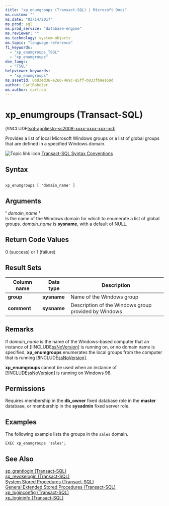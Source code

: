 ```yaml
---
title: "xp_enumgroups (Transact-SQL) | Microsoft Docs"
ms.custom: ""
ms.date: "03/14/2017"
ms.prod: sql
ms.prod_service: "database-engine"
ms.reviewer: ""
ms.technology: system-objects
ms.topic: "language-reference"
f1_keywords: 
  - "xp_enumgroups_TSQL"
  - "xp_enumgroups"
dev_langs: 
  - "TSQL"
helpviewer_keywords: 
  - "xp_enumgroups"
ms.assetid: 0bd3ed36-e260-469c-a5ff-b033fb9ea59d
author: CarlRabeler
ms.author: carlrab
---
```

# xp_enumgroups (Transact-SQL)
[!INCLUDE[tsql-appliesto-ss2008-xxxx-xxxx-xxx-md](../../includes/applies-to-version/sqlserver.md)]

  Provides a list of local Microsoft Windows groups or a list of global groups that are defined in a specified Windows domain.  
  
 ![Topic link icon](../../database-engine/configure-windows/media/topic-link.gif "Topic link icon") [Transact-SQL Syntax Conventions](../../t-sql/language-elements/transact-sql-syntax-conventions-transact-sql.md)  
  
## Syntax  
  
```  
  
xp_enumgroups [ 'domain_name' ]  
```  
  
## Arguments  
 **'** *domain_name* **'**  
 Is the name of the Windows domain for which to enumerate a list of global groups. *domain_name* is **sysname**, with a default of NULL.  
  
## Return Code Values  
 0 (success) or 1 (failure)  
  
## Result Sets  
  
|Column name|Data type|Description|  
|-----------------|---------------|-----------------|  
|**group**|**sysname**|Name of the Windows group|  
|**comment**|**sysname**|Description of the Windows group provided by Windows|  
  
## Remarks  
 If *domain_name* is the name of the Windows-based computer that an instance of [!INCLUDE[ssNoVersion](../../includes/ssnoversion-md.md)] is running on, or no domain name is specified, **xp_enumgroups** enumerates the local groups from the computer that is running [!INCLUDE[ssNoVersion](../../includes/ssnoversion-md.md)].  
  
 **xp_enumgroups** cannot be used when an instance of [!INCLUDE[ssNoVersion](../../includes/ssnoversion-md.md)] is running on Windows 98.  
  
## Permissions  
 Requires membership in the **db_owner** fixed database role in the **master** database, or membership in the **sysadmin** fixed server role.  
  
## Examples  
 The following example lists the groups in the `sales` domain.  
  
```  
EXEC xp_enumgroups 'sales';  
```  
  
## See Also  
 [sp_grantlogin &#40;Transact-SQL&#41;](../../relational-databases/system-stored-procedures/sp-grantlogin-transact-sql.md)   
 [sp_revokelogin &#40;Transact-SQL&#41;](../../relational-databases/system-stored-procedures/sp-revokelogin-transact-sql.md)   
 [System Stored Procedures &#40;Transact-SQL&#41;](../../relational-databases/system-stored-procedures/system-stored-procedures-transact-sql.md)   
 [General Extended Stored Procedures &#40;Transact-SQL&#41;](../../relational-databases/system-stored-procedures/general-extended-stored-procedures-transact-sql.md)   
 [xp_loginconfig &#40;Transact-SQL&#41;](../../relational-databases/system-stored-procedures/xp-loginconfig-transact-sql.md)   
 [xp_logininfo &#40;Transact-SQL&#41;](../../relational-databases/system-stored-procedures/xp-logininfo-transact-sql.md)  
  
  
